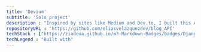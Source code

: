 ```yaml
---
title: 'Devium'
subtitle: 'Solo project'
description : "Inspired by sites like Medium and Dev.to, I built this API that allows users to register and log in, publish articles in text format, edit, and delete them. Currently, I'm working on the documentation using Swagger UI and plan to add more features in the future, such as image uploading for user avatars or a system for reactions and comments on the various articles users write. More information can be found in the README of the repository."
repositoryURL : 'https://github.com/eliasvelazquezdev/blog_API'
techStack : ["https://ziadoua.github.io/m3-Markdown-Badges/badges/Django/django1.svg", "https://img.shields.io/badge/DJANGO-REST-ff1709?style=for-the-badge&logo=django&logoColor=white&color=ff1709&labelColor=gray", "https://ziadoua.github.io/m3-Markdown-Badges/badges/PostgreSQL/postgresql1.svg"]
techLegend : "Built with"
---
```


